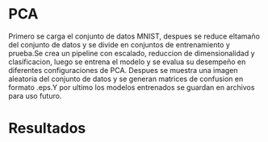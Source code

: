 # PCA

Primero se carga el conjunto de datos MNIST, despues se reduce eltamaño del conjunto de datos y se divide en conjuntos de entrenamiento y prueba.Se crea un pipeline con escalado, reduccion de dimensionalidad y clasificacion, luego se entrena el modelo y se evalua su desempeño en diferentes configuraciones de PCA.
Despues se muestra una imagen aleatoria del conjunto de datos y se generan matrices de confusion en formato .eps.Y por ultimo los modelos entrenados se guardan en archivos para uso futuro.

# Resultados
